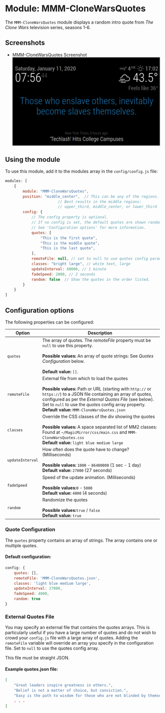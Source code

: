 # Module: MMM-CloneWarsQuotes
The `MMM-CloneWarsQuotes` module displays a random intro quote from _The Clone Wars_ television series, seasons 1-6.

## Screenshots
- MMM-CloneWarsQuotes Screenshot
![Quotes Screenshot](screenshot.png)

## Using the module

To use this module, add it to the modules array in the `config/config.js` file:
````javascript
modules: [
	{
		module: "MMM-CloneWarsQuotes",
		position: "middle_center",	// This can be any of the regions.
						// Best results in the middle regions:
						// upper_third, middle_center, or lower_third
		config: {
			// The config property is optional.
			// If no config is set, the default quotes are shown randomly.
			// See 'Configuration options' for more information.
			quotes: [
				"This is the first quote",
				"This is the middle quote",
				"This is the last quote",
			],
			remoteFile: null, // set to null to use quotes config parameter
			classes: "bright large", // white text, large
			updateInterval: 60000, // 1 minute
			fadeSpeed: 2000, // 2 seconds
			random: false  // Show the quotes in the order listed.
		}
	}
]
````

## Configuration options

The following properties can be configured:


| Option           | Description
| ---------------- | -----------
| `quotes`		   | The array of quotes. The _remoteFile_ property must be `null` to use this property.<br><br> **Possible values:** An array of quote strings: See _Quotes Configuration_ below. <br><br> **Default value:** `[]`.
| `remoteFile`     | External file from which to load the quotes <br><br> **Possible values:** Path or URL (starting with `http://` or `https://`) to a JSON file containing an array of quotes, configured as per the _External Quotes File_ (see below). Set to `null` to use the _quotes_ config array property.<br> **Default value:** `MMM-CloneWarsQuotes.json`
| `classes`        | Override the CSS classes of the div showing the quotes <br><br> **Possible values:** A space separated list of MM2 classes: Found at `~/MagicMirror/css/main.css` and `MMM-CloneWarsQuotes.css` <br> **Default value:** `light blue medium large`
| `updateInterval` | How often does the quote have to change? (Milliseconds) <br><br> **Possible values:** `1000` - `86400000` (1 sec - 1 day) <br> **Default value:** `27000` (27 seconds)
| `fadeSpeed`      | Speed of the update animation. (Milliseconds) <br><br> **Possible values:**`0` - `5000` <br> **Default value:** `4000` (4 seconds)
| `random`         | Randomize the quotes <br><br> **Possible values:**`true` / `false` <br> **Default value:** `true`

### Quote Configuration

The `quotes` property contains an array of strings. The array contains one or multiple quotes.

#### Default configuration:
````javascript
config: {
	quotes: [],
	remoteFile: 'MMM-CloneWarsQuotes.json',
	classes: 'light blue medium large',
	updateInterval: 27000,
	fadeSpeed: 4000,
	random: true
}
````


### External Quotes File
You may specify an external file that contains the quotes arrays. This is particularly useful if you have a large number of quotes and do not wish to crowd your `config.js` file with a large array of quotes. Adding the `remoteFile` variable will override an array you specify in the configuration file. Set to `null` to use the quotes config array.

This file must be straight JSON.
#### Example quotes.json file:
````json
[
	"Great leaders inspire greatness in others.",
	"Belief is not a matter of choice, but conviction.",
	"Easy is the path to wisdom for those who are not blinded by themselves.",
	. . .
]
````

